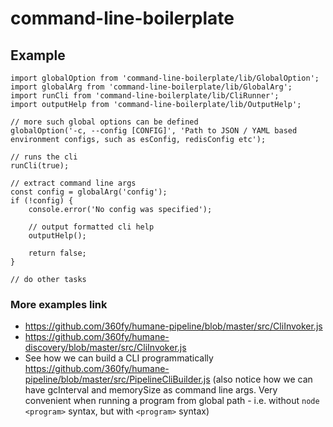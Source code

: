 # command-line-boilerplate

## Example
```
import globalOption from 'command-line-boilerplate/lib/GlobalOption';
import globalArg from 'command-line-boilerplate/lib/GlobalArg';
import runCli from 'command-line-boilerplate/lib/CliRunner';
import outputHelp from 'command-line-boilerplate/lib/OutputHelp';

// more such global options can be defined
globalOption('-c, --config [CONFIG]', 'Path to JSON / YAML based environment configs, such as esConfig, redisConfig etc');

// runs the cli
runCli(true);

// extract command line args
const config = globalArg('config');
if (!config) {
    console.error('No config was specified');

    // output formatted cli help
    outputHelp();

    return false;
}

// do other tasks
```

### More examples link
* https://github.com/360fy/humane-pipeline/blob/master/src/CliInvoker.js
* https://github.com/360fy/humane-discovery/blob/master/src/CliInvoker.js
* See how we can build a CLI programmatically https://github.com/360fy/humane-pipeline/blob/master/src/PipelineCliBuilder.js (also notice how we can have gcInterval and memorySize as command line args. Very convenient when running a program from global path - i.e. without `node <program>` syntax, but with `<program>` syntax)
